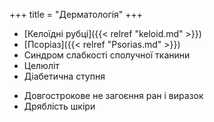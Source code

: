 ﻿+++
title = "Дерматологія"
+++

- [Келоїдні рубці]({{< relref "keloid.md" >}})
- [Псоріаз]({{< relref "Psorias.md" >}})
- Синдром слабкості сполучної тканини
- Целюліт
- Діабетична ступня
<!--more-->
- Довгострокове не загоєння ран і виразок
- Дряблість шкіри
